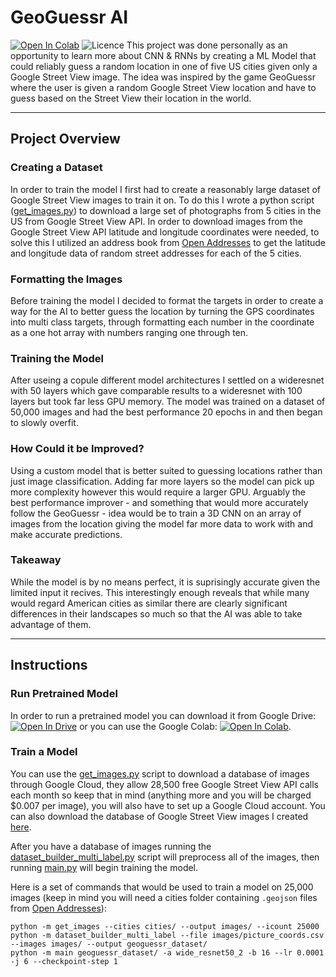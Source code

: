 # GeoGuessr AI

[![Open In Colab](https://colab.research.google.com/assets/colab-badge.svg)](https://colab.research.google.com/github/Stelath/geoguessr-ai/blob/main/notebook/GeoGuessr_AI_Demo.ipynb) ![Licence](https://img.shields.io/github/license/Stelath/geoguessr-ai)
This project was done personally as an opportunity to learn more about CNN & RNNs by creating a ML Model that could reliably guess a random location in one of five US cities given only a Google Street View image. The idea was inspired by the game GeoGuessr where the user is given a random Google Street View location and have to guess based on the Street View their location in the world.

---

## Project Overview

### Creating a Dataset

In order to train the model I first had to create a reasonably large dataset of Google Street View images to train it on. To do this I wrote a python script ([get_images.py](https://github.com/Stelath/geoguessr-ai/blob/main/get_images.py "get_images.py")) to download a large set of photographs from 5 cities in the US from Google Street View API. In order to download images from the Google Street View API latitude and longitude coordinates were needed, to solve this I utilized an address book from [Open Addresses](https://openaddresses.io/) to get the latitude and longitude data of random street addresses for each of the 5 cities.

### Formatting the Images

Before training the model I decided to format the targets in order to create a way for the AI to better guess the location by turning the GPS coordinates into multi class targets, through formatting each number in the coordinate as a one hot array with numbers ranging one through ten.

### Training the Model

After useing a copule different model architectures I settled on a wideresnet with 50 layers which gave comparable results to a wideresnet with 100 layers but took far less GPU memory. The model was trained on a dataset of 50,000 images and had the best performance 20 epochs in and then began to slowly overfit.

### How Could it be Improved?

Using a custom model that is better suited to guessing locations rather than just image classification. Adding far more layers so the model can pick up more complexity however this would require a larger GPU. Arguably the best performance improver - and something that would more accurately follow the GeoGuessr - idea would be to train a 3D CNN on an array of images from the location giving the model far more data to work with and make accurate predictions.

### Takeaway

While the model is by no means perfect, it is suprisingly accurate given the limited input it recives. This interestingly enough reveals that while many would regard American cities as similar there are clearly significant differences in their landscapes so much so that the AI was able to take advantage of them.

---

## Instructions

### Run Pretrained Model

In order to run a pretrained model you can download it from Google Drive: [![Open In Drive](https://img.shields.io/badge/Google%20Drive-5383ec?style=flat&logo=googledrive&logoColor=5383ec&label=%E2%80%8B)](https://drive.google.com/file/d/1VJpeLJp6jC8IUfKy6cAtZ9WZcX1TTutW/view?usp=sharing) or you can use the Google Colab: [![Open In Colab](https://colab.research.google.com/assets/colab-badge.svg)](https://colab.research.google.com/github/Stelath/geoguessr-ai/blob/main/notebook/GeoGuessr_AI_Demo.ipynb).

### Train a Model
You can use the [get_images.py](https://github.com/Stelath/geoguessr-ai/blob/main/get_images.py "get_images.py") script to download a database of images through Google Cloud, they allow 28,500 free Google Street View API calls each month so keep that in mind (anything more and you will be charged $0.007 per image), you will also have to set up a Google Cloud account. You can also download the database of Google Street View images I created [here](https://www.kaggle.com/stelath/city-street-view-dataset).

After you have a database of images running the [dataset_builder_multi_label.py](https://github.com/Stelath/geoguessr-ai/blob/main/dataset_builder_multi_label.py) script will preprocess all of the images, then running [main.py](https://github.com/Stelath/geoguessr-ai/blob/main/main.py) will begin training the model.

Here is a set of commands that would be used to train a model on 25,000 images (keep in mind you will need a cities folder containing `.geojson` files from [Open Addresses](https://openaddresses.io/)):
```
python -m get_images --cities cities/ --output images/ --icount 25000
python -m dataset_builder_multi_label --file images/picture_coords.csv --images images/ --output geoguessr_dataset/
python -m main geoguessr_dataset/ -a wide_resnet50_2 -b 16 --lr 0.0001 -j 6 --checkpoint-step 1
```
